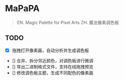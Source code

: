 # MaPaPA
> EN. Magic Palette for Pixel Arts
> ZH. 魔法像素调色板

## TODO

- [x] 拖拽打开像素画，自动分析并生成调色板
- [] 合并、拆分邻近颜色，对调色板进行微调
- [] 导出二进制格式文件，支持在线拖拽预览
- [] 修改调色板主题，生成不同配色的像素画
